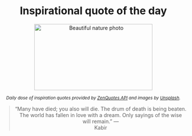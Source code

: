 
<div align="center">

# Inspirational quote of the day

<img src="./data/photo.jpeg" alt="Beautiful nature photo" width="320" height="180">

<sub><i>Daily dose of inspiration quotes provided by [ZenQuotes API](https://zenquotes.io/) and images by [Unsplash](https://unsplash.com/).</i></sub>


<blockquote>&ldquo;Many have died; you also will die. The drum of death is being beaten. The world has fallen in love with a dream. Only sayings of the wise will remain.&rdquo; &mdash; <footer>Kabir</footer></blockquote>

</div>
